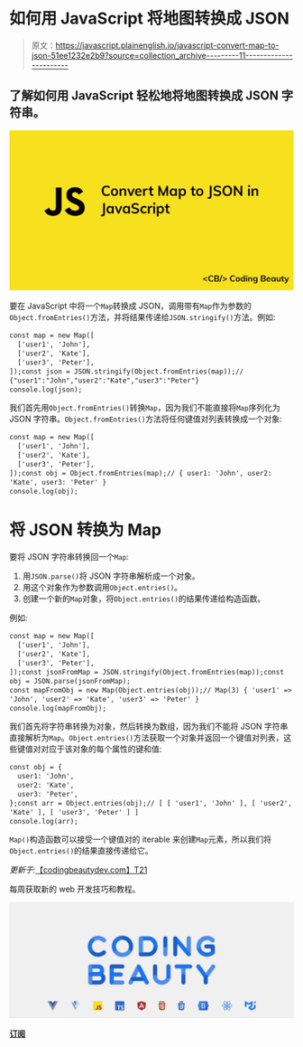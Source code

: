 # 如何用 JavaScript 将地图转换成 JSON

> 原文：<https://javascript.plainenglish.io/javascript-convert-map-to-json-51ee1232e2b9?source=collection_archive---------11----------------------->

## 了解如何用 JavaScript 轻松地将地图转换成 JSON 字符串。

![](img/f10453b84a49486b8b98f240ad7bbb09.png)

要在 JavaScript 中将一个`Map`转换成 JSON，调用带有`Map`作为参数的`Object.fromEntries()`方法，并将结果传递给`JSON.stringify()`方法。例如:

```
const map = new Map([
  ['user1', 'John'],
  ['user2', 'Kate'],
  ['user3', 'Peter'],
]);const json = JSON.stringify(Object.fromEntries(map));// {"user1":"John","user2":"Kate","user3":"Peter"}
console.log(json);
```

我们首先用`Object.fromEntries()`转换`Map`，因为我们不能直接将`Map`序列化为 JSON 字符串。`Object.fromEntries()`方法将任何键值对列表转换成一个对象:

```
const map = new Map([
  ['user1', 'John'],
  ['user2', 'Kate'],
  ['user3', 'Peter'],
]);const obj = Object.fromEntries(map);// { user1: 'John', user2: 'Kate', user3: 'Peter' }
console.log(obj);
```

# 将 JSON 转换为 Map

要将 JSON 字符串转换回一个`Map`:

1.  用`JSON.parse()`将 JSON 字符串解析成一个对象。
2.  用这个对象作为参数调用`Object.entries()`。
3.  创建一个新的`Map`对象，将`Object.entries()`的结果传递给构造函数。

例如:

```
const map = new Map([
  ['user1', 'John'],
  ['user2', 'Kate'],
  ['user3', 'Peter'],
]);const jsonFromMap = JSON.stringify(Object.fromEntries(map));const obj = JSON.parse(jsonFromMap);
const mapFromObj = new Map(Object.entries(obj));// Map(3) { 'user1' => 'John', 'user2' => 'Kate', 'user3' => 'Peter' }
console.log(mapFromObj);
```

我们首先将字符串转换为对象，然后转换为数组，因为我们不能将 JSON 字符串直接解析为`Map`。`Object.entries()`方法获取一个对象并返回一个键值对列表，这些键值对对应于该对象的每个属性的键和值:

```
const obj = {
  user1: 'John',
  user2: 'Kate',
  user3: 'Peter',
};const arr = Object.entries(obj);// [ [ 'user1', 'John' ], [ 'user2', 'Kate' ], [ 'user3', 'Peter' ] ]
console.log(arr);
```

`Map()`构造函数可以接受一个键值对的 iterable 来创建`Map`元素，所以我们将`Object.entries()`的结果直接传递给它。

*更新于:*[【codingbeautydev.com】T21](https://codingbeautydev.com/blog/javascript-convert-map-to-json/)

每周获取新的 web 开发技巧和教程。

![](img/b8db4799ac3fa2b55b41c7ca714bdf64.png)

[**订阅**](https://codingbeautydev.com/newsletter)